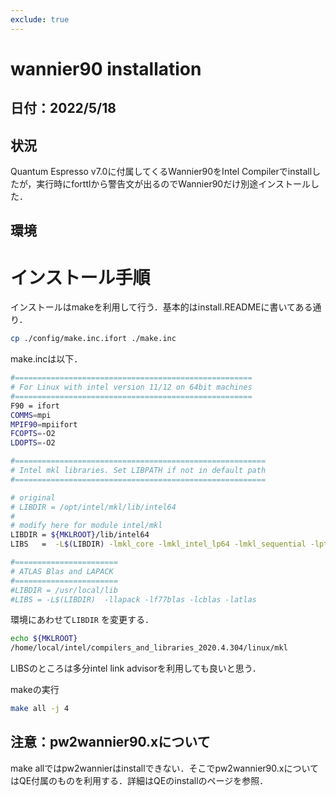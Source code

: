 ```yaml
---
exclude: true
---
```


# wannier90 installation

## 日付：2022/5/18
## 

## 状況
Quantum Espresso v7.0に付属してくるWannier90をIntel Compilerでinstallしたが，実行時にforttlから警告文が出るのでWannier90だけ別途インストールした．

## 環境


# インストール手順

インストールはmakeを利用して行う．基本的はinstall.READMEに書いてある通り．

```bash
cp ./config/make.inc.ifort ./make.inc
```

make.incは以下．

```bash
#=====================================================
# For Linux with intel version 11/12 on 64bit machines
#=====================================================
F90 = ifort
COMMS=mpi
MPIF90=mpiifort
FCOPTS=-O2
LDOPTS=-O2

#========================================================
# Intel mkl libraries. Set LIBPATH if not in default path
#========================================================

# original
# LIBDIR = /opt/intel/mkl/lib/intel64
#
# modify here for module intel/mkl
LIBDIR = ${MKLROOT}/lib/intel64
LIBS   =  -L$(LIBDIR) -lmkl_core -lmkl_intel_lp64 -lmkl_sequential -lpthread

#=======================
# ATLAS Blas and LAPACK
#=======================
#LIBDIR = /usr/local/lib
#LIBS = -L$(LIBDIR)  -llapack -lf77blas -lcblas -latlas
```

環境にあわせて`LIBDIR` を変更する．

```bash
echo ${MKLROOT}
/home/local/intel/compilers_and_libraries_2020.4.304/linux/mkl
```

LIBSのところは多分intel link advisorを利用しても良いと思う．

makeの実行

```bash
make all -j 4
```

## 注意：pw2wannier90.xについて
make allではpw2wannierはinstallできない．そこでpw2wannier90.xについてはQE付属のものを利用する．詳細はQEのinstallのページを参照．
